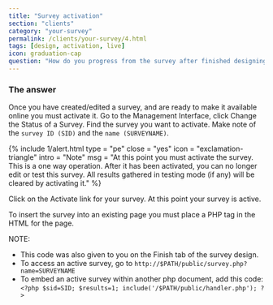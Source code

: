 ```yaml
---
title: "Survey activation"
section: "clients"
category: "your-survey"
permalink: /clients/your-survey/4.html
tags: [design, activation, live]
icon: graduation-cap
question: "How do you progress from the survey after finished designing to the actual data collection? Can I activate the survey by myself?"
---
```


### <i class="pe-anchor pe-fw"></i> The answer

Once you have created/edited a survey, and are ready to make it available online you must activate it. Go to the Management Interface, click Change the Status of a Survey. Find the survey you want to activate. Make note of the `survey ID (SID)` and the `name (SURVEYNAME)`.

{% include 1/alert.html type = "pe" close = "yes" icon = "exclamation-triangle" intro = "Note" msg = "At this point you must activate the survey. This is a one way operation. After it has been activated, you can no longer edit or test this survey. All results gathered in testing mode (if any) will be cleared by activating it." %}

Click on the Activate link for your survey. At this point your survey is active.

To insert the survey into an existing page you must place a PHP tag in the HTML for the page.

NOTE:
- This code was also given to you on the Finish tab of the survey design.
- To access an active survey, go to `http://$PATH/public/survey.php?name=SURVEYNAME`
- To embed an active survey within another php document, add this code: `<?php $sid=SID; $results=1; include('/$PATH/public/handler.php'); ?>`
